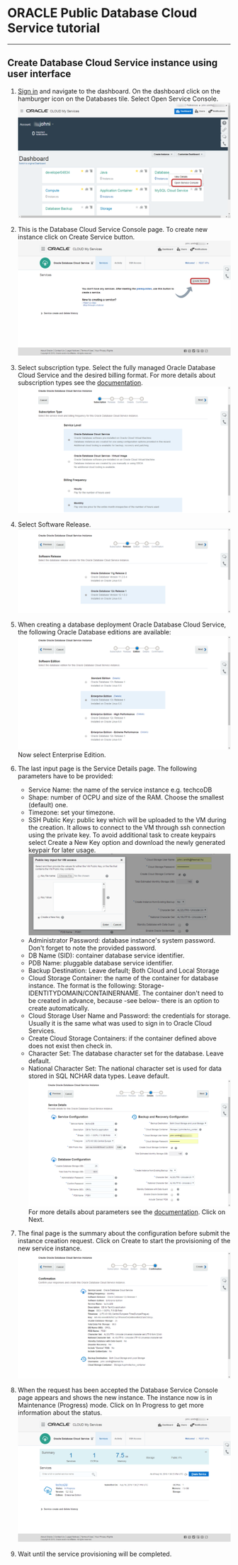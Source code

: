 # ORACLE Public Database Cloud Service tutorial #
-----
## Create Database Cloud Service instance using user interface ##

1. [Sign in](sign.in.to.oracle.cloud.md) and navigate to the dashboard. On the dashboard click on the hamburger icon on the Databases tile. Select Open Service Console.
![](images/dashboard.2.dbcs.png)

2. This is the Database Cloud Service Console page. To create new instance click on Create Service button.
![](images/create.dbcs.00.png)

3. Select subscription type. Select the fully managed Oracle Database Cloud Service and the desired billing format. For more details about subscription types see the [documentation](https://docs.oracle.com/cloud/latest/dbcs_dbaas/CSDBI/GUID-F1E6807A-D283-4170-AB2B-9D43CD8DCD92.htm#CSDBI3395).
![](images/create.dbcs.01.png)

4. Select Software Release.
![](images/create.dbcs.02.png)

5. When creating a database deployment Oracle Database Cloud Service, the following Oracle Database editions are available:
![](images/create.dbcs.03.png)
Now select Enterprise Edition.
6. The last input page is the Service Details page. The following parameters have to be provided:
	+ Service Name: the name of the service instance e.g. techcoDB
	+ Shape: number of OCPU and size of the RAM. Choose the smallest (default) one.
	+ Timezone: set your timezone.
	+ SSH Public Key: public key which will be uploaded to the VM during the creation. It allows to connect to the VM through ssh connection using the private key. To avoid additional task to create keypairs select Create a New Key option and download the newly generated keypair for later usage.
![](images/create.dbcs.04.pk.png)
	+ Administrator Password: database instance's system password. Don't forget to note the provided password.
	+ DB Name (SID): container database service identifier.
	+ PDB Name: pluggable database service identifier.
	+ Backup Destination: Leave default; Both Cloud and Local Storage
	+ Cloud Storage Container: the name of the container for database instance. The format is the following: Storage-IDENTITYDOMAIN/CONTAINERNAME. The container don't need to be created in advance, because -see below- there is an option to create automatically.
	+ Cloud Storage User Name and Password: the credentials for storage. Usually it is the same what was used to sign in to Oracle Cloud Services.
	+ Create Cloud Storage Containers: if the container defined above does not exist then check in.
	+ Character Set: The database character set for the database. Leave default.
	+ National Character Set: The national character set is used for data stored in SQL NCHAR data types. Leave default.
![](images/create.dbcs.04.png)
For more details about parameters see the [documentation](https://docs.oracle.com/cloud/latest/dbcs_dbaas/CSDBI/GUID-D4A35763-53ED-4FBB-97BF-0366F21B05E0.htm#CSDBI3401). Click on Next.
7. The final page is the summary about the configuration before submit the instance creation request. Click on Create to start the provisioning of the new service instance.
![](images/create.dbcs.05.png)
8. When the request has been accepted the Database Service Console page appears and shows the new instance. The instance now is in Maintenance (Progress) mode. Click on In Progress to get more information about the status.
![](images/create.dbcs.06.png) 
9. Wait until the service provisioning will be completed.


